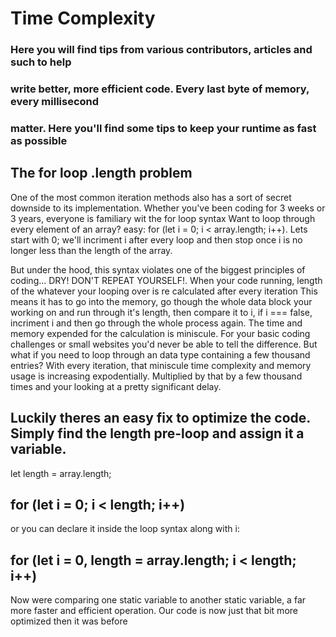 # Time Complexity

### Here you will find tips from various contributors, articles and such to help
### write better, more efficient code. Every last byte of memory, every millisecond
### matter. Here you'll find some tips to keep your runtime as fast as possible


## The for loop .length problem

One of the most common iteration methods also has a sort of secret downside to its implementation.
Whether you've been coding for 3 weeks or 3 years, everyone is familiary wit the for loop syntax
Want to loop through every element of an array? easy:  for (let i = 0; i < array.length; i++).
Lets start with 0; we'll incriment i after every loop and then stop once i is no longer less than 
the length of the array.

But under the hood, this syntax violates one of the biggest principles of coding... DRY! DON'T REPEAT YOURSELF!.
When your code running, length of the whatever your looping over is re calculated after every iteration
This means it has to go into the memory, go though the whole data block your working on and run through
it's length, then compare it to i, if i === false, incriment i and then go through the whole process again. 
The time and memory expended for the calculation is miniscule. For your basic coding challenges or 
small websites you'd never be able to tell the difference. But what if you need to loop through
an data type containing a few thousand entries? With every iteration, that miniscule time complexity and
memory usage is increasing expodentially. Multiplied by that by a few thousand times and your looking
at a pretty significant delay.

Luckily theres an easy fix to optimize the code. Simply find the length pre-loop and assign it a variable.
------------------------------------------------
let length = array.length;

for (let i = 0; i < length; i++)
------------------------------------------------
or you can declare it inside the loop syntax along with i:

for (let i = 0, length = array.length; i < length; i++)
------------------------------------------------

Now were comparing one static variable to another static variable, a far more faster and efficient operation.
Our code is now just that bit more optimized then it was before 

